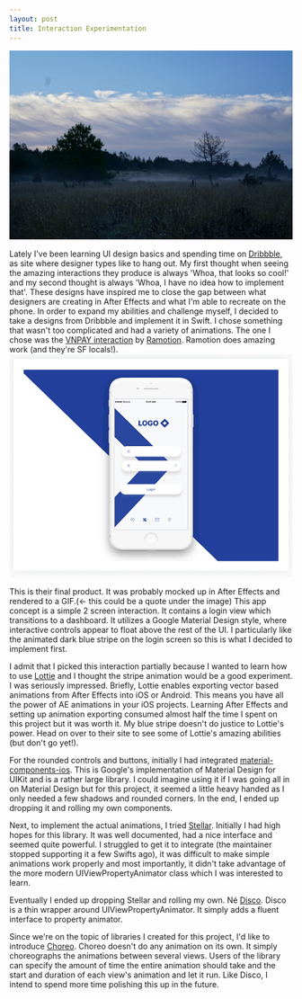 ```yaml
---
layout: post
title: Interaction Experimentation
---
```

<img src="/images/fulls/IMG_0087.jpg" class="fit image">

Lately I've been learning UI design basics and spending time on [Dribbble](https://dribbble.com), as site where designer types like to hang out. My first thought when seeing the amazing interactions they produce is always 'Whoa, that looks so cool!' and my second thought is always 'Whoa, I have no idea how to implement that'. These designs have inspired me to close the gap between what designers are creating in After Effects and what I'm able to recreate on the phone.
In order to expand my abilities and challenge myself, I decided to take a designs from Dribbble and implement it in Swift. I chose something that wasn't too complicated and had a variety of animations. The one I chose was the [VNPAY interaction](https://dribbble.com/shots/3829985-VNPAY-App-Interactions) by [Ramotion](https://dribbble.com/Ramotion). Ramotion does amazing work (and they're SF locals!).
<img src="/images/interaction.gif" class="image.thumb">
<Add their gif here center aligned>

This is their final product. It was probably mocked up in After Effects and rendered to a GIF.(<- this could be a quote under the image)
This app concept is a simple 2 screen interaction. It contains a login view which transitions to a dashboard. It utilizes a Google Material Design style, where interactive controls appear to float above the rest of the UI. I particularly like the animated dark blue stripe on the login screen so this is what I decided to implement first.

I admit that I picked this interaction partially because I wanted to learn how to use [Lottie](https://airbnb.design/lottie/) and I thought the stripe animation would be a good experiment. I was seriously impressed. Briefly, Lottie enables exporting vector based animations from After Effects into iOS or Android. This means you have all the power of AE animations in your iOS projects.
Learning After Effects and setting up animation exporting consumed almost half the time I spent on this project but it was worth it. My blue stripe doesn't do justice to Lottie's power. Head on over to their site to see some of Lottie's amazing abilities (but don't go yet!).

For the rounded controls and buttons, initially I had integrated [material-components-ios](https://github.com/material-components/material-components-ios). This is Google's implementation of Material Design for UIKit and is a rather large library. I could imagine using it if I was going all in on Material Design but for this project, it seemed a little heavy handed as I only needed a few shadows and rounded corners. In the end, I ended up dropping it and rolling my own components.

Next, to implement the actual animations, I tried [Stellar](https://github.com/AugustRush/Stellar). Initially I had high hopes for this library. It was well documented, had a nice interface and seemed quite powerful. I struggled to get it to integrate (the maintainer stopped supporting it a few Swifts ago), it was difficult to make simple animations work properly and most importantly, it didn't take advantage of the more modern UIViewPropertyAnimator class which I was interested to learn.

Eventually I ended up dropping Stellar and rolling my own. Né [Disco](https://github.com/Tylerc230/Disco). Disco is a thin wrapper around UIViewPropertyAnimator. It simply adds a fluent interface to property animator.

Since we're on the topic of libraries I created for this project, I'd like to introduce [Choreo](https://github.com/Tylerc230/Choreo). Choreo doesn't do any animation on its own. It simply choreographs the animations between several views. Users of the library can specify the amount of time the entire animation should take and the start and duration of each view's animation and let it run. Like Disco, I intend to spend more time polishing this up in the future.

